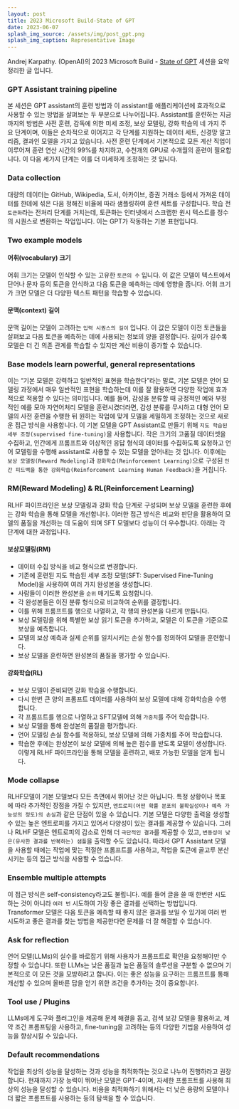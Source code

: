 ```yaml
---
layout: post
title: 2023 Microsoft Build-State of GPT
date: 2023-06-07
splash_img_source: /assets/img/post_gpt.png
splash_img_caption: Representative Image
---
```


Andrej Karpathy. (OpenAI)의 2023 Microsoft Build - [State of GPT](https://build.microsoft.com/en-US/sessions/db3f4859-cd30-4445-a0cd-553c3304f8e2) 세션을 요약 정리한 글 입니다.

### GPT Assistant training pipeline
본 세션은 GPT assistant의 훈련 방법과 이 assistant를 애플리케이션에 효과적으로 사용할 수 있는 방법을 살펴보는 두 부분으로 나누어집니다. Assistant를 훈련하는 지금까지의 방법은 사전 훈련, 감독에 의한 미세 조정, 보상 모델링, 강화 학습의 네 가지 주요 단계이며, 이들은 순차적으로 이어지고 각 단계를 지원하는 데이터 세트, 신경망 알고리즘, 결과인 모델을 가지고 있습니다. 사전 훈련 단계에서 기본적으로 모든 계산 직업이 이루어져 훈련 연산 시간의 99%를 차지하고, 수천개의 GPU로 수개월의 훈련이 필요합니다. 이 다음 세가지 단계는 이를 더 미세하게 조정하는 것 입니다.

### Data collection
대량의 데이터는 GitHub, Wikipedia, 도서, 아카이브, 증권 거래소 등에서 가져온 데이터를 한데에 섞은 다음 정해진 비율에 따라 샘플링하여 훈련 세트를 구성합니다. 학습 전 `토큰화`라는 전처리 단계를 거치는데, 토큰화는 인터넷에서 스크랩한 원시 텍스트를 정수의 시퀀스로 변환하는 작업입니다. 이는 GPT가 작동하는 기본 표현입니다.

### Two example models
#### 어휘(vocabulary) 크기
어휘 크기는 모델이 인식할 수 있는 고유한 `토큰의 수` 입니다. 이 값은 모델이 텍스트에서 단어나 문자 등의 토큰을 인식하고 다음 토큰을 예측하는 데에 영향을 줍니다. 어휘 크기가 크면 모델은 더 다양한 텍스트 패턴을 학습할 수 있습니다.
#### 문맥(context) 길이
문맥 길이는 모델이 고려하는 `입력 시퀀스의 길이` 입니다. 이 값은 모델이 이전 토큰들을 살펴보고 다음 토큰을 예측하는 데에 사용되는 정보의 양을 결정합니다. 길이가 길수록 모델은 더 긴 의존 관계를 학습할 수 있지만 계산 비용이 증가할 수 있습니다.

### Base models learn powerful, general representations
이는 “기본 모델은 강력하고 일반적인 표현을 학습한다”라는 말로, 기본 모델은 언어 모델링 과정에서 매우 일반적인 표현을 학습하는데 이를 잘 활용하면 다양한 작업에 효과적으로 적용할 수 있다는 의미입니다. 예를 들어, 감성을 분류할 때 긍정적인 예와 부정적인 예를 모아 자연어처리 모델을 훈련시켰더라면, 감성 분류를 무시하고 대형 언어 모델의 사전 훈련을 수행한 뒤 원하는 작업에 맞게 모델을 세밀하게 조정하는 것으로 새로운 접근 방식을 사용합니다. 이 기본 모델을 GPT Assistant로 만들기 위해 `지도 학습된 세부 조정(supervised fine-tuning)`을 사용합니다. 작은 크기의 고품질 데이터셋을 수집하고, 인간에게 프롬프트와 이상적인 응답 형식의 데이터를 수집하도록 요청하고 언어 모델링을 수행해 assistant로 사용할 수 있는 모델을 얻어내는 것 입니다. 이후에는 `보상 모델링(Reward Modeling)`과 `강화학습(Reinforcement Learning)`으로 구성된 `인간 피드백을 통한 강화학습(Reinforcement Learning Human Feedback)`을 거칩니다.

### RM(Reward Modeling) & RL(Reinforcement Learning)
RLHF 파이프라인은 보상 모델링과 강화 학습 단계로 구성되며 보상 모델을 훈련한 후에는 강화 학습을 통해 모델을 개선합니다. 이러한 접근 방식은 비교와 판단을 활용하여 모델의 품질을 개선하는 데 도움이 되며 SFT 모델보다 성능이 더 우수합니다. 아래는 각 단계에 대한 과정입니다.
#### 보상모델링(RM)
-	데이터 수집 방식을 비교 형식으로 변경합니다.
-	기존에 훈련된 지도 학습된 세부 조정 모델(SFT: Supervised Fine-Tuning Model)을 사용하여 여러 가지 완성본을 생성합니다.
-	사람들이 이러한 완성본을 `순위` 매기도록 요청합니다.
-	각 완성본들은 이진 분류 형식으로 비교하여 순위를 결정합니다.
-	이를 위해 프롬프트를 행으로 나열하고, 각 행의 완성본을 다르게 만듭니다.
-	보상 모델링을 위해 특별한 보상 읽기 토큰을 추가하고, 모델은 이 토큰을 기준으로 보상을 예측합니다.
-	모델의 보상 예측과 실제 순위를 일치시키는 손실 함수를 정의하여 모델을 훈련합니다.
-	보상 모델을 훈련하면 완성본의 품질을 평가할 수 있습니다.
#### 강화학습(RL)
-	보상 모델이 준비되면 강화 학습을 수행합니다.
-	다시 한번 큰 양의 프롬프트 데이터를 사용하여 보상 모델에 대해 강화학습을 수행합니다.
-	각 프롬프트를 행으로 나열하고 SFT모델에 의해 `가중치`를 주어 학습합니다.
-	보상 모델을 통해 완성본의 품질을 평가합니다.
-	언어 모델링 손실 함수를 적용하되, 보상 모델에 의해 가중치를 주어 학습합니다.
-	학습한 후에는 완성본이 보상 모델에 의해 높은 점수를 받도록 모델이 생성합니다.
이렇게 RLHF 파이프라인을 통해 모델을 훈련하고, 배포 가능한 모델을 얻게 됩니다.

### Mode collapse
RLHF모델이 기본 모델보다 모든 측면에서 뛰어난 것은 아닙니다. 특정 상황이나 목표에 따라 추가적인 장점을 가질 수 있지만, `엔트로피(어떤 확률 분포의 불확실성이나 예측 가능성의 정도)의 손실`과 같은 단점이 있을 수 있습니다. 기본 모델은 다양한 출력을 생성할 수 있는 높은 엔트로피를 가지고 있어서 다양성이 있는 결과를 제공할 수 있습니다. 그러나 RLHF 모델은 엔트로피의 감소로 인해 더 `극단적인 결과`를 제공할 수 있고, `변동성이 낮은(유사한 결과를 반복하는) 샘플`을 출력할 수도 있습니다. 따라서 GPT Assistant 모델을 사용할 때에는 작업에 맞는 적절한 프롬프트를 사용하고, 작업을 토큰에 골고루 분산시키는 등의 접근 방식을 사용할 수 있습니다.

### Ensemble multiple attempts
이 접근 방식은 self-consistency라고도 불립니다. 예를 들어 글을 쓸 때 한번만 시도하는 것이 아니라 `여러 번` 시도하여 가장 좋은 결과를 선택하는 방법입니다. Transformer 모델은 다음 토큰을 예측할 때 좋지 않은 결과를 보일 수 있기에 여러 번 시도하고 좋은 결과를 찾는 방법을 제공한다면 문제를 더 잘 해결할 수 있습니다.

### Ask for reflection
언어 모델(LLMs)의 실수를 바로잡기 위해 사용자가 프롬프트로 확인을 요청해야만 수정할 수 있습니다. 또한 LLMs는 낮은 품질과 높은 품질의 솔루션을 구분할 수 없으며 기본적으로 이 모든 것을 모방하려고 합니다. 이는  좋은 성능을 요구하는 프롬프트를 통해 개선할 수 있으며 올바른 답을 얻기 위한 조건을 추가하는 것이 중요합니다.

### Tool use / Plugins
LLMs에게 도구와 플러그인을 제공해 문제 해결을 돕고, 검색 보강 모델을 활용하고, 제약 조건 프롬프팅을 사용하고, fine-tuning을 고려하는 등의 다양한 기법을 사용하여 성능을 향상시킬 수 있습니다.

### Default recommendations
작업을 최상의 성능을 달성하는 것과 성능을 최적화하는 것으로 나누어 진행하라고 권장합니다. 현재까지 가장 능력이 뛰어난 모델은 GPT-4이며, 자세한 프롬프트를 사용해 최상의 성능을 달성할 수 있습니다. 비용을 최적화하기 위해서는 더 낮은 용량의 모델이나 더 짧은 프롬프트를 사용하는 등의 탐색을 할 수 있습니다.
